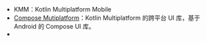 - KMM：Kotlin Multiplatform Mobile
- [Compose Mutiplatform](https://github.com/JetBrains/compose-multiplatform)：Kotlin Multiplatform 的跨平台 UI 库，基于 Android 的 Compose UI 库。
-